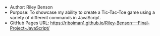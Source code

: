 * Author: Riley Benson
* Purpose: To showcase my ability to create a Tic-Tac-Toe game using a variety of different commands in JavaScript.
* GitHub Pages URL: https://riboiman1.github.io/Riley-Benson---Final-Project-JavaScript/